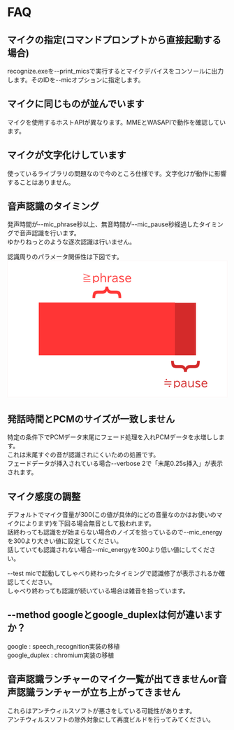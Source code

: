 # FAQ

## マイクの指定(コマンドプロンプトから直接起動する場合)
recognize.exeを--print_micsで実行するとマイクデバイスをコンソールに出力します。そのIDを--micオプションに指定します。

## マイクに同じものが並んでいます
マイクを使用するホストAPIが異なります。MMEとWASAPIで動作を確認しています。

## マイクが文字化けしています
使っているライブラリの問題なので今のところ仕様です。文字化けが動作に影響することはありません。  

## 音声認識のタイミング
発声時間が--mic_phrase秒以上、無音時間が--mic_pause秒経過したタイミングで音声認識を行います。  
ゆかりねっとのような逐次認識は行いません。  

認識周りのパラメータ関係性は下図です。  
![_](assets/faq01.png)

## 発話時間とPCMのサイズが一致しません
特定の条件下でPCMデータ末尾にフェード処理を入れPCMデータを水増しします。  
これは末尾すぐの音が認識されにくいための処置です。  
フェードデータが挿入されている場合--verbose 2で「末尾0.25s挿入」が表示されます。  

## マイク感度の調整
デフォルトでマイク音量が300(この値が具体的にどの音量なのかはお使いのマイクによります)を下回る場合無音として扱われます。  
話終わっても認識をが始まらない場合のノイズを拾っているので--mic_energyを300より大きい値に設定してください。  
話していても認識されない場合--mic_energyを300より低い値にしてください。  
  
--test micで起動してしゃべり終わったタイミングで認識修了が表示されるか確認してください。  
しゃべり終わっても認識が続いている場合は雑音を拾っています。  

## --method googleとgoogle_duplexは何が違いますか？
google : speech_recognition実装の移植  
google_duplex : chromium実装の移植  

## 音声認識ランチャーのマイク一覧が出てきませんor音声認識ランチャーが立ち上がってきません
これらはアンチウィルスソフトが悪さをしている可能性があります。  
アンチウィルスソフトの除外対象にして再度ビルドを行ってみてください。  